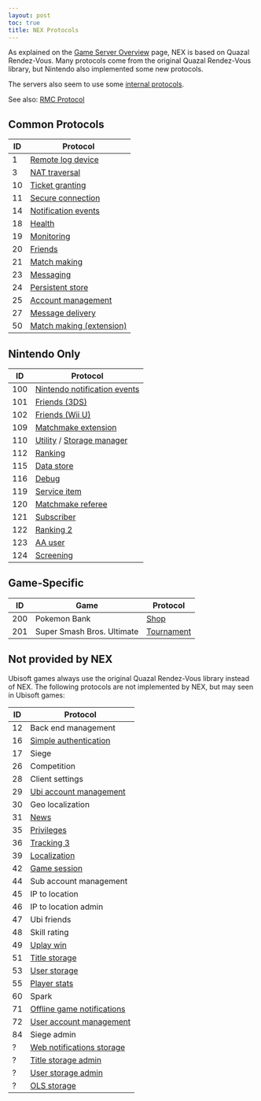 ```yaml
---
layout: post
toc: true
title: NEX Protocols
---
```


As explained on the [Game Server Overview](/docs/nex) page, NEX is based on Quazal Rendez-Vous. Many protocols come from the original Quazal Rendez-Vous library, but Nintendo also implemented some new protocols.

The servers also seem to use some [internal protocols](/docs/nex/internal-protocols).

See also: [RMC Protocol](/docs/rmc)

## Common Protocols

| ID  | Protocol                                                         |
| --- | ---------------------------------------------------------------- |
| 1   | [Remote log device](/docs/nex/protocols/remote-log-device)       |
| 3   | [NAT traversal](/docs/nex/protocols/nat-traversal)               |
| 10  | [Ticket granting](/docs/nex/protocols/authentication)            |
| 11  | [Secure connection](/docs/nex/protocols/secure-connection)       |
| 14  | [Notification events](/docs/nex/protocols/notifications)         |
| 18  | [Health](/docs/nex/protocols/health)                             |
| 19  | [Monitoring](/docs/nex/protocols/monitoring)                     |
| 20  | [Friends](/docs/nex/protocols/friends)                           |
| 21  | [Match making](/docs/nex/protocols/match-making)                 |
| 23  | [Messaging](/docs/nex/protocols/messaging)                       |
| 24  | [Persistent store](/docs/nex/protocols/persistent-store)         |
| 25  | [Account management](/docs/nex/protocols/account-management)     |
| 27  | [Message delivery](/docs/nex/protocols/message-delivery)         |
| 50  | [Match making (extension)](/docs/nex/protocols/match-making-ext) |

## Nintendo Only

| ID  | Protocol                                                                                        |
| --- | ----------------------------------------------------------------------------------------------- |
| 100 | [Nintendo notification events](/docs/nex/protocols/nintendo-notifications)                      |
| 101 | [Friends (3DS)](/docs/nex/protocols/friends-3ds)                                                |
| 102 | [Friends (Wii U)](/docs/nex/protocols/friends-wiiu)                                             |
| 109 | [Matchmake extension](/docs/nex/protocols/matchmake-extension)                                  |
| 110 | [Utility](/docs/nex/protocols/utility) / [Storage manager](/docs/nex/protocols/storage-manager) |
| 112 | [Ranking](/docs/nex/protocols/ranking)                                                          |
| 115 | [Data store](/docs/nex/protocols/datastore)                                                     |
| 116 | [Debug](/docs/nex/protocols/debug)                                                              |
| 119 | [Service item](/docs/nex/protocols/service-item)                                                |
| 120 | [Matchmake referee](/docs/nex/protocols/matchmake-referee)                                      |
| 121 | [Subscriber](/docs/nex/protocols/subscriber)                                                    |
| 122 | [Ranking 2](/docs/nex/protocols/ranking-2)                                                      |
| 123 | [AA user](/docs/nex/protocols/aa-user)                                                          |
| 124 | [Screening](/docs/nex/protocols/screening)                                                      |

## Game-Specific

| ID  | Game                       | Protocol                                     |
| --- | -------------------------- | -------------------------------------------- |
| 200 | Pokemon Bank               | [Shop](/docs/nex/protocols/shop)             |
| 201 | Super Smash Bros. Ultimate | [Tournament](/docs/nex/protocols/tournament) |

## Not provided by NEX
Ubisoft games always use the original Quazal Rendez-Vous library instead of NEX. The following protocols are not implemented by NEX, but may seen in Ubisoft games:

| ID  | Protocol                                                                     |
| --- | ---------------------------------------------------------------------------- |
| 12  | Back end management                                                          |
| 16  | [Simple authentication](/docs/nex/protocols/simple-authentication)           |
| 17  | Siege                                                                        |
| 26  | Competition                                                                  |
| 28  | Client settings                                                              |
| 29  | [Ubi account management](/docs/nex/protocols/ubi-account-management)         |
| 30  | Geo localization                                                             |
| 31  | [News](/docs/nex/protocols/news)                                             |
| 35  | [Privileges](/docs/nex/protocols/privileges)                                 |
| 36  | [Tracking 3](/docs/nex/protocols/tracking-3)                                 |
| 39  | [Localization](/docs/nex/protocols/localization)                             |
| 42  | [Game session](/docs/nex/protocols/game-session)                             |
| 44  | Sub account management                                                       |
| 45  | IP to location                                                               |
| 46  | IP to location admin                                                         |
| 47  | Ubi friends                                                                  |
| 48  | Skill rating                                                                 |
| 49  | [Uplay win](/docs/nex/protocols/uplay-win)                                   |
| 51  | [Title storage](/docs/nex/protocols/title-storage)                           |
| 53  | [User storage](/docs/nex/protocols/user-storage)                             |
| 55  | [Player stats](/docs/nex/protocols/player-stats)                             |
| 60  | Spark                                                                        |
| 71  | [Offline game notifications](/docs/nex/protocols/offline-game-notifications) |
| 72  | [User account management](/docs/nex/protocols/user-account-management)       |
| 84  | Siege admin                                                                  |
| ?   | [Web notifications storage](/docs/nex/protocols/web-notifications-storage)   |
| ?   | [Title storage admin](/docs/nex/protocols/title-storage-admin)               |
| ?   | [User storage admin](/docs/nex/protocols/user-storage-admin)                 |
| ?   | [OLS storage](/docs/nex/protocols/ols-storage)                               |
